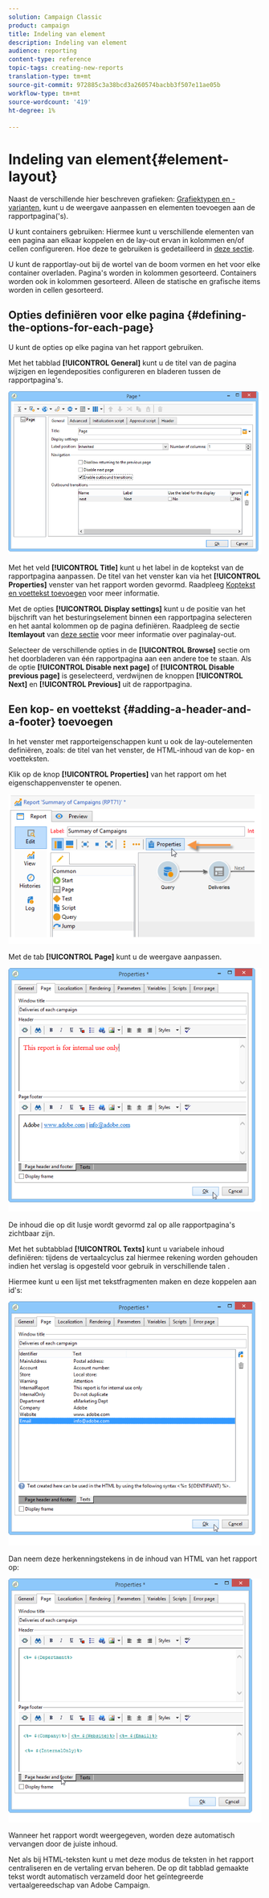 ```yaml
---
solution: Campaign Classic
product: campaign
title: Indeling van element
description: Indeling van element
audience: reporting
content-type: reference
topic-tags: creating-new-reports
translation-type: tm+mt
source-git-commit: 972885c3a38bcd3a260574bacbb3f507e11ae05b
workflow-type: tm+mt
source-wordcount: '419'
ht-degree: 1%

---
```



# Indeling van element{#element-layout}

Naast de verschillende hier beschreven grafieken: [Grafiektypen en -varianten](../../reporting/using/creating-a-chart.md#chart-types-and-variants), kunt u de weergave aanpassen en elementen toevoegen aan de rapportpagina(&#39;s).

U kunt containers gebruiken: Hiermee kunt u verschillende elementen van een pagina aan elkaar koppelen en de lay-out ervan in kolommen en/of cellen configureren. Hoe deze te gebruiken is gedetailleerd in [deze sectie](../../web/using/defining-web-forms-layout.md#creating-containers).

U kunt de rapportlay-out bij de wortel van de boom vormen en het voor elke container overladen. Pagina&#39;s worden in kolommen gesorteerd. Containers worden ook in kolommen gesorteerd. Alleen de statische en grafische items worden in cellen gesorteerd.

## Opties definiëren voor elke pagina {#defining-the-options-for-each-page}

U kunt de opties op elke pagina van het rapport gebruiken.

Met het tabblad **[!UICONTROL General]** kunt u de titel van de pagina wijzigen en legendeposities configureren en bladeren tussen de rapportpagina&#39;s.

![](assets/s_ncs_advuser_report_wizard_022.png)

Met het veld **[!UICONTROL Title]** kunt u het label in de koptekst van de rapportpagina aanpassen. De titel van het venster kan via het **[!UICONTROL Properties]** venster van het rapport worden gevormd. Raadpleeg [Koptekst en voettekst toevoegen](#adding-a-header-and-a-footer) voor meer informatie.

Met de opties **[!UICONTROL Display settings]** kunt u de positie van het bijschrift van het besturingselement binnen een rapportpagina selecteren en het aantal kolommen op de pagina definiëren. Raadpleeg de sectie **Itemlayout** van [deze sectie](../../web/using/defining-web-forms-layout.md#positioning-the-fields-on-the-page) voor meer informatie over paginalay-out.

Selecteer de verschillende opties in de **[!UICONTROL Browse]** sectie om het doorbladeren van één rapportpagina aan een andere toe te staan. Als de optie **[!UICONTROL Disable next page]** of **[!UICONTROL Disable previous page]** is geselecteerd, verdwijnen de knoppen **[!UICONTROL Next]** en **[!UICONTROL Previous]** uit de rapportpagina.

## Een kop- en voettekst {#adding-a-header-and-a-footer} toevoegen

In het venster met rapporteigenschappen kunt u ook de lay-outelementen definiëren, zoals: de titel van het venster, de HTML-inhoud van de kop- en voetteksten.

Klik op de knop **[!UICONTROL Properties]** van het rapport om het eigenschappenvenster te openen.

![](assets/reporting_properties.png)

Met de tab **[!UICONTROL Page]** kunt u de weergave aanpassen.

![](assets/s_ncs_advuser_report_properties_04.png)

De inhoud die op dit lusje wordt gevormd zal op alle rapportpagina&#39;s zichtbaar zijn.

Met het subtabblad **[!UICONTROL Texts]** kunt u variabele inhoud definiëren: tijdens de vertaalcyclus zal hiermee rekening worden gehouden indien het verslag is opgesteld voor gebruik in verschillende talen .

Hiermee kunt u een lijst met tekstfragmenten maken en deze koppelen aan id&#39;s:

![](assets/s_ncs_advuser_report_properties_04a.png)

Dan neem deze herkenningstekens in de inhoud van HTML van het rapport op:

![](assets/s_ncs_advuser_report_properties_04b.png)

Wanneer het rapport wordt weergegeven, worden deze automatisch vervangen door de juiste inhoud.

Net als bij HTML-teksten kunt u met deze modus de teksten in het rapport centraliseren en de vertaling ervan beheren. De op dit tabblad gemaakte tekst wordt automatisch verzameld door het geïntegreerde vertaalgereedschap van Adobe Campaign.

